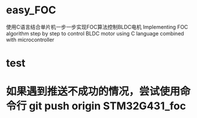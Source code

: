 # easy_FOC
 使用C语言结合单片机一步一步实现FOC算法控制BLDC电机 Implementing FOC algorithm step by step to control BLDC motor using C language combined with microcontroller

# test

# 如果遇到推送不成功的情况，尝试使用命令行 git push origin STM32G431_foc 
